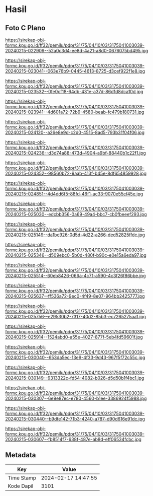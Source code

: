 # Hasil

## Foto C Plano

https://sirekap-obj-formc.kpu.go.id/ff32/pemilu/pdpr/31/75/04/10/03/3175041003039-20240215-022909--52a0c3d4-ee8d-4a21-a8d0-0676075bd495.jpg

https://sirekap-obj-formc.kpu.go.id/ff32/pemilu/pdpr/31/75/04/10/03/3175041003039-20240215-023041--063e76b9-0445-4613-8725-d3cef922f1e8.jpg

https://sirekap-obj-formc.kpu.go.id/ff32/pemilu/pdpr/31/75/04/10/03/3175041003039-20240215-023532--0fe0cf18-64db-431e-a37d-86d1d8dca10d.jpg

https://sirekap-obj-formc.kpu.go.id/ff32/pemilu/pdpr/31/75/04/10/03/3175041003039-20240215-023941--4d601a72-72b9-4580-beab-fc479b180731.jpg

https://sirekap-obj-formc.kpu.go.id/ff32/pemilu/pdpr/31/75/04/10/03/3175041003039-20240215-024120--a26e8e9d-c2d0-4515-8ad5-793b31f04f06.jpg

https://sirekap-obj-formc.kpu.go.id/ff32/pemilu/pdpr/31/75/04/10/03/3175041003039-20240215-024236--d3d74a88-473d-4904-a9bf-88440b1c22f1.jpg

https://sirekap-obj-formc.kpu.go.id/ff32/pemilu/pdpr/31/75/04/10/03/3175041003039-20240215-024352--98560b72-9aab-413f-b45e-8df654859928.jpg

https://sirekap-obj-formc.kpu.go.id/ff32/pemilu/pdpr/31/75/04/10/03/3175041003039-20240215-024851--4d4dd6f5-88fd-46f1-ac33-9070e55cf45e.jpg

https://sirekap-obj-formc.kpu.go.id/ff32/pemilu/pdpr/31/75/04/10/03/3175041003039-20240215-025030--edcbb356-0a69-49a4-bbc7-cb0fbeeef293.jpg

https://sirekap-obj-formc.kpu.go.id/ff32/pemilu/pdpr/31/75/04/10/03/3175041003039-20240215-025149--da1bc926-0d5d-4d22-a266-ded52825ffdc.jpg

https://sirekap-obj-formc.kpu.go.id/ff32/pemilu/pdpr/31/75/04/10/03/3175041003039-20240215-025346--d509ebc0-5b0d-480f-b90c-e0e15a6eda97.jpg

https://sirekap-obj-formc.kpu.go.id/ff32/pemilu/pdpr/31/75/04/10/03/3175041003039-20240215-025514--60eb8426-066a-4c71-a590-4c3f26f86bbe.jpg

https://sirekap-obj-formc.kpu.go.id/ff32/pemilu/pdpr/31/75/04/10/03/3175041003039-20240215-025637--ff536a72-9ec0-4f49-8e07-964bb2425777.jpg

https://sirekap-obj-formc.kpu.go.id/ff32/pemilu/pdpr/31/75/04/10/03/3175041003039-20240215-025756--e29530b2-7317-40d2-85b3-ec7265275aa1.jpg

https://sirekap-obj-formc.kpu.go.id/ff32/pemilu/pdpr/31/75/04/10/03/3175041003039-20240215-025914--1524abd0-a55e-4027-877f-5eb4fd59601f.jpg

https://sirekap-obj-formc.kpu.go.id/ff32/pemilu/pdpr/31/75/04/10/03/3175041003039-20240215-030040--653da5ec-13e9-4f33-9d43-967f5f72c55c.jpg

https://sirekap-obj-formc.kpu.go.id/ff32/pemilu/pdpr/31/75/04/10/03/3175041003039-20240215-030149--9313322c-fd54-4082-b026-d5d50b1f4bc1.jpg

https://sirekap-obj-formc.kpu.go.id/ff32/pemilu/pdpr/31/75/04/10/03/3175041003039-20240215-030307--6e9e87ec-e780-4560-b1ee-3386924f5988.jpg

https://sirekap-obj-formc.kpu.go.id/ff32/pemilu/pdpr/31/75/04/10/03/3175041003039-20240215-030440--b9dfe142-71b3-4240-a787-d90d616e91dc.jpg

https://sirekap-obj-formc.kpu.go.id/ff32/pemilu/pdpr/31/75/04/10/03/3175041003039-20240215-030607--fb8514f7-638f-487e-ab8d-eff06534fcbc.jpg


## Metadata

| Key        | Value               |
| ---------- | ------------------- |
| Time Stamp | 2024-02-17 14:47:55 |
| Kode Dapil | 3101                |



